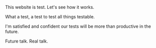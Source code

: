 This website is test. Let's see how it works.



What a test, a test to test all things testable. 

I'm satisfied and confident our tests will be more than productive in the future. 

Future talk. Real talk. 
